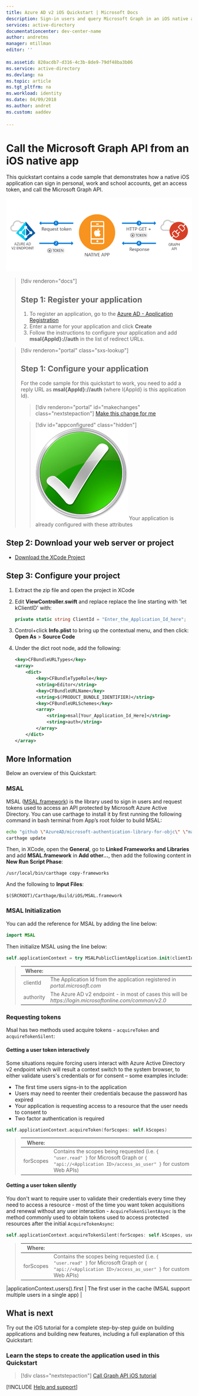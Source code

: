 ```yaml
---
title: Azure AD v2 iOS Quickstart | Microsoft Docs
description: Sign-in users and query Microsoft Graph in an iOS native application
services: active-directory
documentationcenter: dev-center-name
author: andretms
manager: mtillman
editor: ''

ms.assetid: 820acdb7-d316-4c3b-8de9-79df48ba3b06
ms.service: active-directory
ms.devlang: na
ms.topic: article
ms.tgt_pltfrm: na
ms.workload: identity
ms.date: 04/09/2018
ms.author: andret
ms.custom: aaddev 

---
```


# Call the Microsoft Graph API from an iOS native app

This quickstart contains a code sample that demonstrates how a native iOS application can sign in personal, work and school accounts, get an access token, and call the Microsoft Graph API.

![How the sample app generated by this guide works](media/active-directory-ios/iosintro.png)

> [!div renderon="docs"]
> ## Step 1: Register your application
> 
> 1. To register an application, go to the [Azure AD - Application Registration](https://apps.dev.microsoft.com/portal/register-app)
> 1. Enter a name for your application and click **Create**
> 1. Follow the instructions to configure your application and add **msal{AppId}://auth** in the list of redirect URLs.

> [!div renderon="portal" class="sxs-lookup"]
> ## Step 1: Configure your application
> For the code sample for this quickstart to work, you need to add a reply URL as **msal{AppId}://auth** (where l{AppId} is this application Id).
> > [!div renderon="portal" id="makechanges" class="nextstepaction"]
> > [Make this change for me]()
>
> > [!div id="appconfigured" class="hidden"]
> > ![Already configured](media/active-directory-windesktop/checkmark.png) Your application is already configured with these attributes

## Step 2: Download your web server or project

- [Download the XCode Project](https://github.com/Azure-Samples/active-directory-ios-swift-native-v2/archive/master.zip)

## Step 3: Configure your project

1. Extract the zip file and open the project in XCode
1. Edit **ViewController.swift** and replace replace the line starting with 'let kClientID' with:

    ```csharp
    private static string ClientId = "Enter_the_Application_Id_here";
    ```
1. Control+click **Info.plist** to bring up the contextual menu, and then click: **Open As** > **Source Code**
1. Under the dict root node, add the following:

    ```xml
    <key>CFBundleURLTypes</key>
    <array>
        <dict>
            <key>CFBundleTypeRole</key>
            <string>Editor</string>
            <key>CFBundleURLName</key>
            <string>$(PRODUCT_BUNDLE_IDENTIFIER)</string>
            <key>CFBundleURLSchemes</key>
            <array>
                <string>msal[Your_Application_Id_Here]</string>
                <string>auth</string>
            </array>
        </dict>
    </array>
    ```

## More Information

Below an overview of this Quickstart:

### MSAL

MSAL ([MSAL.framework](https://github.com/AzureAD/microsoft-authentication-library-for-objc)) is the library used to sign in users and request tokens used to access an API protected by Microsoft Azure Active Directory. You can use carthage to install it by first running the following command in bash terminal from App’s root folder to build MSAL:

```bash
echo "github \"AzureAD/microsoft-authentication-library-for-objc\" \"master\"" > Cartfile
carthage update
```

Then, in XCode, open the **General**, go to **Linked Frameworks and Libraries** and add **MSAL.framework** in **Add other...**, then add the following content in **New Run Script Phase**:

```text
/usr/local/bin/carthage copy-frameworks
```

And the following to **Input Files**:

```text
$(SRCROOT)/Carthage/Build/iOS/MSAL.framework
```

### MSAL Initialization

You can add the reference for MSAL by adding the line below:

```swift
import MSAL
```

Then initialize MSAL using the line below:

```swift
self.applicationContext = try MSALPublicClientApplication.init(clientId: kClientID, authority: kAuthority)
```

> |Where: ||
> |---------|---------|
> |clientId | The Application Id from the application registered in *portal.microsoft.com* |
> |authority | The Azure AD v2 endpoint - in most of cases this will be *https<span/>://login.microsoftonline.com/common/v2.0*|

### Requesting tokens

Msal has two methods used acquire tokens - `acquireToken` and `acquireTokenSilent`:

#### Getting a user token interactively

 Some situations require forcing users interact with Azure Active Directory v2 endpoint which will result a context switch to the system browser, to either validate users's credentials or for consent – some examples include:

- The first time users signs-in to the application
- Users may need to reenter their credentials because the password has expired
- Your application is requesting access to a resource that the user needs to consent to
- Two factor authentication is required

```swift
self.applicationContext.acquireToken(forScopes: self.kScopes)
```

> |Where:||
> |---------|---------|
> |forScopes | Contains the scopes being requested (i.e. `{ "user.read" }` for Microsoft Graph or `{ "api://<Application ID>/access_as_user" }` for custom Web APIs) |

#### Getting a user token silently

You don't want to require user to validate their credentials every time they need to access a resource - most of the time you want token acquisitions and renewal without any user interaction - `AcquireTokenSilentAsync` is the method commonly used to obtain tokens used to access protected resources after the initial `AcquireTokenAsync`:

```swift
self.applicationContext.acquireTokenSilent(forScopes: self.kScopes, user: applicationContext.users().first)
```

> |Where: ||
> |---------|---------|
> |forScopes | Contains the scopes being requested (i.e. `{ "user.read" }` for Microsoft Graph or `{ "api://<Application ID>/access_as_user" }` for custom Web APIs) |
 |applicationContext.users().first | The first user in the cache (MSAL support multiple users in a single app) |

## What is next

Try out the iOS tutorial for a complete step-by-step guide on building applications and building new features, including a full explanation of this Quickstart:

### Learn the steps to create the application used in this Quickstart

> [!div class="nextstepaction"]
> [Call Graph API iOS tutorial](https://docs.microsoft.com/en-us/azure/active-directory/develop/guidedsetups/active-directory-ios)

[!INCLUDE [Help and support](../../../../includes/active-directory-develop-help-support-include.md)]
